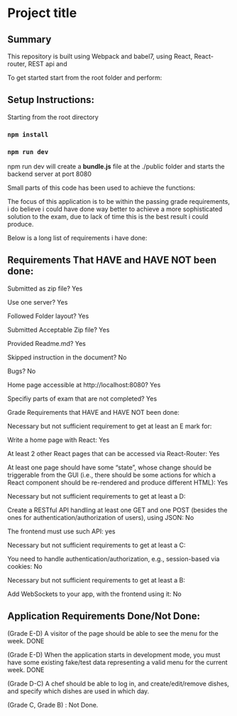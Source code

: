 # Project title


## Summary
This repository is built using Webpack and babel7, using React, React-router, REST api and

To get started start from the root folder and perform:

## Setup Instructions:

Starting from the root directory

### `npm install`

### `npm run dev`

npm run dev will create a **bundle.js** file at the ./public folder
and starts the backend server at port 8080  

Small parts of this code has been used to achieve the functions: 

The focus of this application is to be within the passing grade requirements, i do believe i could have done way better to achieve a more sophisticated
solution to the exam, due to lack of time this is the best result i could produce.

Below is a long list of requirements i have done:

## Requirements That HAVE and HAVE NOT been done:

Submitted as zip file? Yes

Use one server? Yes

Followed Folder layout? Yes 

Submitted Acceptable Zip file? Yes

Provided Readme.md? Yes

Skipped instruction in the document? No

Bugs? No

Home page accessible at http://localhost:8080? Yes

Specifiy parts of exam that are not completed? Yes

Grade Requirements that HAVE and HAVE NOT been done:

Necessary but not sufficient requirement to get at least an E mark for:

Write a home page with React: Yes

At least 2 other React pages that can be accessed via React-Router: Yes

At least one page should have some “state”, whose change should be triggerable from the GUI
(i.e., there should be some actions for which a React component should be re-rendered and
produce different HTML): Yes

Necessary but not sufficient requirements to get at least a D:

Create a RESTful API handling at least one GET and one POST (besides the ones for authentication/authorization of users), using JSON: No

The frontend must use such API: yes

Necessary but not sufficient requirements to get at least a C:

You need to handle authentication/authorization, e.g., session-based via cookies: No

Necessary but not sufficient requirements to get at least a B:

Add WebSockets to your app, with the frontend using it: No

## Application Requirements Done/Not Done:

(Grade E-D) A visitor of the page should be able to see the menu for the week. DONE

(Grade E-D) When the application starts in development mode, you must have some existing
fake/test data representing a valid menu for the current week. DONE

(Grade D-C) A chef should be able to log in, and create/edit/remove dishes,
and specify which dishes are used in which day.

(Grade C, Grade B) : Not Done.